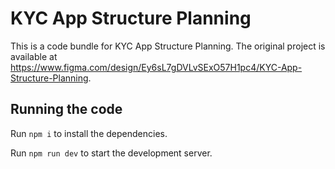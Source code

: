 
  # KYC App Structure Planning

  This is a code bundle for KYC App Structure Planning. The original project is available at https://www.figma.com/design/Ey6sL7gDVLvSExO57H1pc4/KYC-App-Structure-Planning.

  ## Running the code

  Run `npm i` to install the dependencies.

  Run `npm run dev` to start the development server.
  